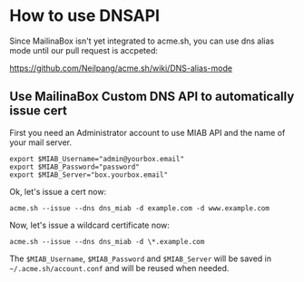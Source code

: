 # How to use DNSAPI

Since MailinaBox isn't yet integrated to acme.sh, you can use dns alias mode until our pull request is accpeted: 

https://github.com/Neilpang/acme.sh/wiki/DNS-alias-mode

## Use MailinaBox Custom DNS API to automatically issue cert

First you need an Administrator account to use MIAB API and the name of your mail server.

```
export $MIAB_Username="admin@yourbox.email"
export $MIAB_Password="password"
export $MIAB_Server="box.yourbox.email"
```

Ok, let's issue a cert now:
```
acme.sh --issue --dns dns_miab -d example.com -d www.example.com
```

Now, let's issue a wildcard certificate now:
```
acme.sh --issue --dns dns_miab -d \*.example.com
```

The `$MIAB_Username`, `$MIAB_Password` and `$MIAB_Server` will be saved in `~/.acme.sh/account.conf` and will be reused when needed.
